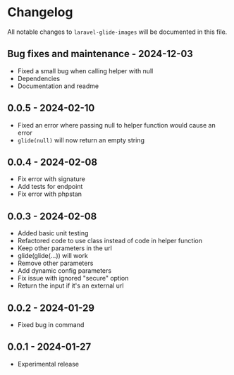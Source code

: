 # Changelog

All notable changes to `laravel-glide-images` will be documented in this file.

## Bug fixes and maintenance - 2024-12-03

- Fixed a small bug when calling helper with null
- Dependencies
- Documentation and readme

## 0.0.5 - 2024-02-10

- Fixed an error where passing null to helper function would cause an error
- `glide(null)` will now return an empty string

## 0.0.4 - 2024-02-08

- Fix error with signature
- Add tests for endpoint
- Fix error with phpstan

## 0.0.3 - 2024-02-08

- Added basic unit testing
- Refactored code to use class instead of code in helper function
- Keep other parameters in the url
- glide(glide(...)) will work
- Remove other parameters
- Add dynamic config parameters
- Fix issue with ignored "secure" option
- Return the input if it's an external url

## 0.0.2 - 2024-01-29

- Fixed bug in command

## 0.0.1 - 2024-01-27

- Experimental release
